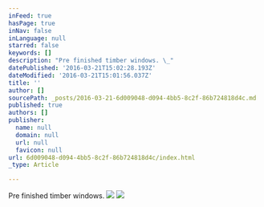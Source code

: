 ```yaml
---
inFeed: true
hasPage: true
inNav: false
inLanguage: null
starred: false
keywords: []
description: "Pre finished timber windows. \_"
datePublished: '2016-03-21T15:02:28.193Z'
dateModified: '2016-03-21T15:01:56.037Z'
title: ''
author: []
sourcePath: _posts/2016-03-21-6d009048-d094-4bb5-8c2f-86b724818d4c.md
published: true
authors: []
publisher:
  name: null
  domain: null
  url: null
  favicon: null
url: 6d009048-d094-4bb5-8c2f-86b724818d4c/index.html
_type: Article

---
```

Pre finished timber windows.  ![](https://the-grid-user-content.s3-us-west-2.amazonaws.com/f6d0e86d-7927-4c73-949f-d4a4eaaafb49.jpg)
![](https://the-grid-user-content.s3-us-west-2.amazonaws.com/07b7d3bd-e2a1-4d5f-b40a-4a9a658d3418.jpg)